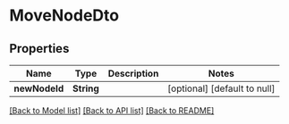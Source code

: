 # MoveNodeDto

## Properties

| Name          | Type       | Description | Notes                        |
| ------------- | ---------- | ----------- | ---------------------------- |
| **newNodeId** | **String** |             | [optional] [default to null] |

[[Back to Model list]](../README.md#documentation-for-models) [[Back to API list]](../README.md#documentation-for-api-endpoints) [[Back to README]](../README.md)
